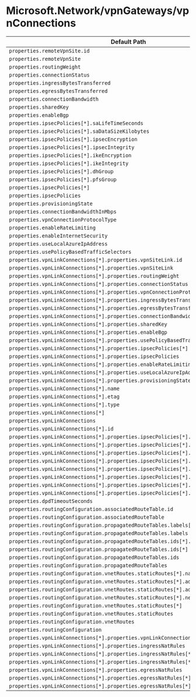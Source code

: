 # Microsoft.Network/vpnGateways/vpnConnections

| Default Path | Alias |
|---|---|
| `properties.remoteVpnSite.id` | `Microsoft.Network/vpnGateways/vpnConnections/remoteVpnSite.id` |
| `properties.remoteVpnSite` | `Microsoft.Network/vpnGateways/vpnConnections/remoteVpnSite` |
| `properties.routingWeight` | `Microsoft.Network/vpnGateways/vpnConnections/routingWeight` |
| `properties.connectionStatus` | `Microsoft.Network/vpnGateways/vpnConnections/connectionStatus` |
| `properties.ingressBytesTransferred` | `Microsoft.Network/vpnGateways/vpnConnections/ingressBytesTransferred` |
| `properties.egressBytesTransferred` | `Microsoft.Network/vpnGateways/vpnConnections/egressBytesTransferred` |
| `properties.connectionBandwidth` | `Microsoft.Network/vpnGateways/vpnConnections/connectionBandwidth` |
| `properties.sharedKey` | `Microsoft.Network/vpnGateways/vpnConnections/sharedKey` |
| `properties.enableBgp` | `Microsoft.Network/vpnGateways/vpnConnections/enableBgp` |
| `properties.ipsecPolicies[*].saLifeTimeSeconds` | `Microsoft.Network/vpnGateways/vpnConnections/ipsecPolicies[*].saLifeTimeSeconds` |
| `properties.ipsecPolicies[*].saDataSizeKilobytes` | `Microsoft.Network/vpnGateways/vpnConnections/ipsecPolicies[*].saDataSizeKilobytes` |
| `properties.ipsecPolicies[*].ipsecEncryption` | `Microsoft.Network/vpnGateways/vpnConnections/ipsecPolicies[*].ipsecEncryption` |
| `properties.ipsecPolicies[*].ipsecIntegrity` | `Microsoft.Network/vpnGateways/vpnConnections/ipsecPolicies[*].ipsecIntegrity` |
| `properties.ipsecPolicies[*].ikeEncryption` | `Microsoft.Network/vpnGateways/vpnConnections/ipsecPolicies[*].ikeEncryption` |
| `properties.ipsecPolicies[*].ikeIntegrity` | `Microsoft.Network/vpnGateways/vpnConnections/ipsecPolicies[*].ikeIntegrity` |
| `properties.ipsecPolicies[*].dhGroup` | `Microsoft.Network/vpnGateways/vpnConnections/ipsecPolicies[*].dhGroup` |
| `properties.ipsecPolicies[*].pfsGroup` | `Microsoft.Network/vpnGateways/vpnConnections/ipsecPolicies[*].pfsGroup` |
| `properties.ipsecPolicies[*]` | `Microsoft.Network/vpnGateways/vpnConnections/ipsecPolicies[*]` |
| `properties.ipsecPolicies` | `Microsoft.Network/vpnGateways/vpnConnections/ipsecPolicies` |
| `properties.provisioningState` | `Microsoft.Network/vpnGateways/vpnConnections/provisioningState` |
| `properties.connectionBandwidthInMbps` | `Microsoft.Network/vpnGateways/vpnConnections/connectionBandwidthInMbps` |
| `properties.vpnConnectionProtocolType` | `Microsoft.Network/vpnGateways/vpnConnections/vpnConnectionProtocolType` |
| `properties.enableRateLimiting` | `Microsoft.Network/vpnGateways/vpnConnections/enableRateLimiting` |
| `properties.enableInternetSecurity` | `Microsoft.Network/vpnGateways/vpnConnections/enableInternetSecurity` |
| `properties.useLocalAzureIpAddress` | `Microsoft.Network/vpnGateways/vpnConnections/useLocalAzureIpAddress` |
| `properties.usePolicyBasedTrafficSelectors` | `Microsoft.Network/vpnGateways/vpnConnections/usePolicyBasedTrafficSelectors` |
| `properties.vpnLinkConnections[*].properties.vpnSiteLink.id` | `Microsoft.Network/vpnGateways/vpnConnections/vpnLinkConnections[*].vpnSiteLink.id` |
| `properties.vpnLinkConnections[*].properties.vpnSiteLink` | `Microsoft.Network/vpnGateways/vpnConnections/vpnLinkConnections[*].vpnSiteLink` |
| `properties.vpnLinkConnections[*].properties.routingWeight` | `Microsoft.Network/vpnGateways/vpnConnections/vpnLinkConnections[*].routingWeight` |
| `properties.vpnLinkConnections[*].properties.connectionStatus` | `Microsoft.Network/vpnGateways/vpnConnections/vpnLinkConnections[*].connectionStatus` |
| `properties.vpnLinkConnections[*].properties.vpnConnectionProtocolType` | `Microsoft.Network/vpnGateways/vpnConnections/vpnLinkConnections[*].vpnConnectionProtocolType` |
| `properties.vpnLinkConnections[*].properties.ingressBytesTransferred` | `Microsoft.Network/vpnGateways/vpnConnections/vpnLinkConnections[*].ingressBytesTransferred` |
| `properties.vpnLinkConnections[*].properties.egressBytesTransferred` | `Microsoft.Network/vpnGateways/vpnConnections/vpnLinkConnections[*].egressBytesTransferred` |
| `properties.vpnLinkConnections[*].properties.connectionBandwidth` | `Microsoft.Network/vpnGateways/vpnConnections/vpnLinkConnections[*].connectionBandwidth` |
| `properties.vpnLinkConnections[*].properties.sharedKey` | `Microsoft.Network/vpnGateways/vpnConnections/vpnLinkConnections[*].sharedKey` |
| `properties.vpnLinkConnections[*].properties.enableBgp` | `Microsoft.Network/vpnGateways/vpnConnections/vpnLinkConnections[*].enableBgp` |
| `properties.vpnLinkConnections[*].properties.usePolicyBasedTrafficSelectors` | `Microsoft.Network/vpnGateways/vpnConnections/vpnLinkConnections[*].usePolicyBasedTrafficSelectors` |
| `properties.vpnLinkConnections[*].properties.ipsecPolicies[*]` | `Microsoft.Network/vpnGateways/vpnConnections/vpnLinkConnections[*].ipsecPolicies[*]` |
| `properties.vpnLinkConnections[*].properties.ipsecPolicies` | `Microsoft.Network/vpnGateways/vpnConnections/vpnLinkConnections[*].ipsecPolicies` |
| `properties.vpnLinkConnections[*].properties.enableRateLimiting` | `Microsoft.Network/vpnGateways/vpnConnections/vpnLinkConnections[*].enableRateLimiting` |
| `properties.vpnLinkConnections[*].properties.useLocalAzureIpAddress` | `Microsoft.Network/vpnGateways/vpnConnections/vpnLinkConnections[*].useLocalAzureIpAddress` |
| `properties.vpnLinkConnections[*].properties.provisioningState` | `Microsoft.Network/vpnGateways/vpnConnections/vpnLinkConnections[*].provisioningState` |
| `properties.vpnLinkConnections[*].name` | `Microsoft.Network/vpnGateways/vpnConnections/vpnLinkConnections[*].name` |
| `properties.vpnLinkConnections[*].etag` | `Microsoft.Network/vpnGateways/vpnConnections/vpnLinkConnections[*].etag` |
| `properties.vpnLinkConnections[*].type` | `Microsoft.Network/vpnGateways/vpnConnections/vpnLinkConnections[*].type` |
| `properties.vpnLinkConnections[*]` | `Microsoft.Network/vpnGateways/vpnConnections/vpnLinkConnections[*]` |
| `properties.vpnLinkConnections` | `Microsoft.Network/vpnGateways/vpnConnections/vpnLinkConnections` |
| `properties.vpnLinkConnections[*].id` | `Microsoft.Network/vpnGateways/vpnConnections/vpnLinkConnections[*].id` |
| `properties.vpnLinkConnections[*].properties.ipsecPolicies[*].saLifeTimeSeconds` | `Microsoft.Network/vpnGateways/vpnConnections/vpnLinkConnections[*].ipsecPolicies[*].saLifeTimeSeconds` |
| `properties.vpnLinkConnections[*].properties.ipsecPolicies[*].saDataSizeKilobytes` | `Microsoft.Network/vpnGateways/vpnConnections/vpnLinkConnections[*].ipsecPolicies[*].saDataSizeKilobytes` |
| `properties.vpnLinkConnections[*].properties.ipsecPolicies[*].ipsecEncryption` | `Microsoft.Network/vpnGateways/vpnConnections/vpnLinkConnections[*].ipsecPolicies[*].ipsecEncryption` |
| `properties.vpnLinkConnections[*].properties.ipsecPolicies[*].ipsecIntegrity` | `Microsoft.Network/vpnGateways/vpnConnections/vpnLinkConnections[*].ipsecPolicies[*].ipsecIntegrity` |
| `properties.vpnLinkConnections[*].properties.ipsecPolicies[*].ikeEncryption` | `Microsoft.Network/vpnGateways/vpnConnections/vpnLinkConnections[*].ipsecPolicies[*].ikeEncryption` |
| `properties.vpnLinkConnections[*].properties.ipsecPolicies[*].ikeIntegrity` | `Microsoft.Network/vpnGateways/vpnConnections/vpnLinkConnections[*].ipsecPolicies[*].ikeIntegrity` |
| `properties.vpnLinkConnections[*].properties.ipsecPolicies[*].dhGroup` | `Microsoft.Network/vpnGateways/vpnConnections/vpnLinkConnections[*].ipsecPolicies[*].dhGroup` |
| `properties.vpnLinkConnections[*].properties.ipsecPolicies[*].pfsGroup` | `Microsoft.Network/vpnGateways/vpnConnections/vpnLinkConnections[*].ipsecPolicies[*].pfsGroup` |
| `properties.dpdTimeoutSeconds` | `Microsoft.Network/vpnGateways/vpnConnections/dpdTimeoutSeconds` |
| `properties.routingConfiguration.associatedRouteTable.id` | `Microsoft.Network/vpnGateways/vpnConnections/routingConfiguration.associatedRouteTable.id` |
| `properties.routingConfiguration.associatedRouteTable` | `Microsoft.Network/vpnGateways/vpnConnections/routingConfiguration.associatedRouteTable` |
| `properties.routingConfiguration.propagatedRouteTables.labels[*]` | `Microsoft.Network/vpnGateways/vpnConnections/routingConfiguration.propagatedRouteTables.labels[*]` |
| `properties.routingConfiguration.propagatedRouteTables.labels` | `Microsoft.Network/vpnGateways/vpnConnections/routingConfiguration.propagatedRouteTables.labels` |
| `properties.routingConfiguration.propagatedRouteTables.ids[*].id` | `Microsoft.Network/vpnGateways/vpnConnections/routingConfiguration.propagatedRouteTables.ids[*].id` |
| `properties.routingConfiguration.propagatedRouteTables.ids[*]` | `Microsoft.Network/vpnGateways/vpnConnections/routingConfiguration.propagatedRouteTables.ids[*]` |
| `properties.routingConfiguration.propagatedRouteTables.ids` | `Microsoft.Network/vpnGateways/vpnConnections/routingConfiguration.propagatedRouteTables.ids` |
| `properties.routingConfiguration.propagatedRouteTables` | `Microsoft.Network/vpnGateways/vpnConnections/routingConfiguration.propagatedRouteTables` |
| `properties.routingConfiguration.vnetRoutes.staticRoutes[*].name` | `Microsoft.Network/vpnGateways/vpnConnections/routingConfiguration.vnetRoutes.staticRoutes[*].name` |
| `properties.routingConfiguration.vnetRoutes.staticRoutes[*].addressPrefixes[*]` | `Microsoft.Network/vpnGateways/vpnConnections/routingConfiguration.vnetRoutes.staticRoutes[*].addressPrefixes[*]` |
| `properties.routingConfiguration.vnetRoutes.staticRoutes[*].addressPrefixes` | `Microsoft.Network/vpnGateways/vpnConnections/routingConfiguration.vnetRoutes.staticRoutes[*].addressPrefixes` |
| `properties.routingConfiguration.vnetRoutes.staticRoutes[*].nextHopIpAddress` | `Microsoft.Network/vpnGateways/vpnConnections/routingConfiguration.vnetRoutes.staticRoutes[*].nextHopIpAddress` |
| `properties.routingConfiguration.vnetRoutes.staticRoutes[*]` | `Microsoft.Network/vpnGateways/vpnConnections/routingConfiguration.vnetRoutes.staticRoutes[*]` |
| `properties.routingConfiguration.vnetRoutes.staticRoutes` | `Microsoft.Network/vpnGateways/vpnConnections/routingConfiguration.vnetRoutes.staticRoutes` |
| `properties.routingConfiguration.vnetRoutes` | `Microsoft.Network/vpnGateways/vpnConnections/routingConfiguration.vnetRoutes` |
| `properties.routingConfiguration` | `Microsoft.Network/vpnGateways/vpnConnections/routingConfiguration` |
| `properties.vpnLinkConnections[*].properties.vpnLinkConnectionMode` | `Microsoft.Network/vpnGateways/vpnConnections/vpnLinkConnections[*].vpnLinkConnectionMode` |
| `properties.vpnLinkConnections[*].properties.ingressNatRules` | `Microsoft.Network/vpnGateways/vpnConnections/vpnLinkConnections[*].ingressNatRules` |
| `properties.vpnLinkConnections[*].properties.ingressNatRules[*]` | `Microsoft.Network/vpnGateways/vpnConnections/vpnLinkConnections[*].ingressNatRules[*]` |
| `properties.vpnLinkConnections[*].properties.ingressNatRules[*].id` | `Microsoft.Network/vpnGateways/vpnConnections/vpnLinkConnections[*].ingressNatRules[*].id` |
| `properties.vpnLinkConnections[*].properties.egressNatRules` | `Microsoft.Network/vpnGateways/vpnConnections/vpnLinkConnections[*].egressNatRules` |
| `properties.vpnLinkConnections[*].properties.egressNatRules[*]` | `Microsoft.Network/vpnGateways/vpnConnections/vpnLinkConnections[*].egressNatRules[*]` |
| `properties.vpnLinkConnections[*].properties.egressNatRules[*].id` | `Microsoft.Network/vpnGateways/vpnConnections/vpnLinkConnections[*].egressNatRules[*].id` |

